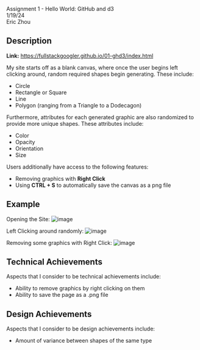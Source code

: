 Assignment 1 - Hello World: GitHub and d3  
1/19/24  
Eric Zhou

## **Description**

**Link:** https://fullstackgoogler.github.io/01-ghd3/index.html

My site starts off as a blank canvas, where once the user begins left clicking around, random required shapes begin generating. These include:
- Circle
- Rectangle or Square
- Line
- Polygon (ranging from a Triangle to a Dodecagon)

Furthermore, attributes for each generated graphic are also randomized to provide more unique shapes. These attributes include:
- Color
- Opacity
- Orientation
- Size

Users additionally have access to the following features:
- Removing graphics with **Right Click**
- Using **CTRL + S** to automatically save the canvas as a png file

## **Example**

Opening the Site:
![image](https://github.com/FullStackGoogler/a1-ghd3/assets/71947872/0dd1b7be-3649-4293-a408-ca2c4d003fbe)

Left Clicking around randomly:
![image](https://github.com/FullStackGoogler/a1-ghd3/assets/71947872/08823e0a-a92d-4f13-a235-da7e0802af1f)

Removing some graphics with Right Click:
![image](https://github.com/FullStackGoogler/a1-ghd3/assets/71947872/d67b6068-d977-41db-82d7-87f67cfe98b4)


## **Technical Achievements**

Aspects that I consider to be technical achievements include:
- Ability to remove graphics by right clicking on them
- Ability to save the page as a .png file

## **Design Achievements**

Aspects that I consider to be design achievements include:
- Amount of variance between shapes of the same type
